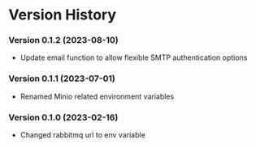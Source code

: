 # Version History


### Version 0.1.2 (2023-08-10)
- Update email function to allow flexible SMTP authentication options

### Version 0.1.1 (2023-07-01)
- Renamed Minio related environment variables

### Version 0.1.0 (2023-02-16)
- Changed rabbitmq url to env variable
